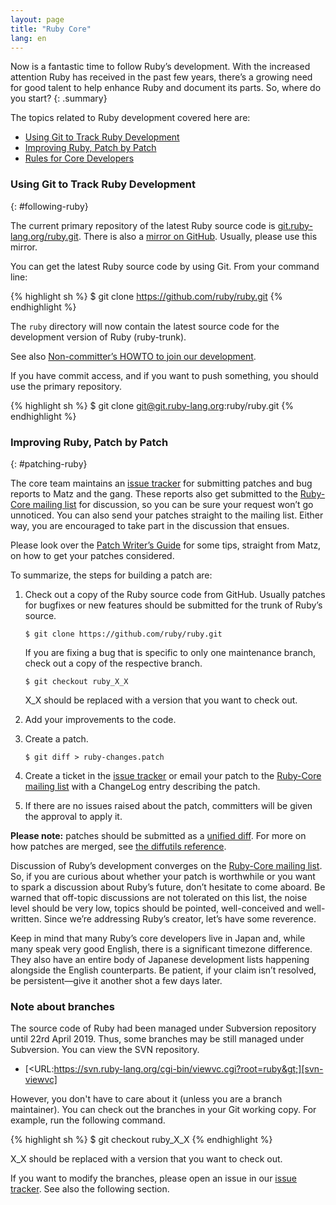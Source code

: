 ```yaml
---
layout: page
title: "Ruby Core"
lang: en
---
```


Now is a fantastic time to follow Ruby’s development. With the increased
attention Ruby has received in the past few years, there’s a growing need
for good talent to help enhance Ruby and document its parts.
So, where do you start?
{: .summary}

The topics related to Ruby development covered here are:

* [Using Git to Track Ruby Development](#following-ruby)
* [Improving Ruby, Patch by Patch](#patching-ruby)
* [Rules for Core Developers](#coding-standards)

### Using Git to Track Ruby Development
{: #following-ruby}

The current primary repository of the latest Ruby source code is
[git.ruby-lang.org/ruby.git][gitrlo].
There is also a [mirror on GitHub][7].  Usually, please use this mirror.

You can get the latest Ruby source code by using Git.
From your command line:

{% highlight sh %}
$ git clone https://github.com/ruby/ruby.git
{% endhighlight %}

The `ruby` directory will now contain the latest source code
for the development version of Ruby (ruby-trunk).

See also [Non-committer’s HOWTO to join our development][noncommitterhowto].

If you have commit access, and if you want to push something,
you should use the primary repository.

{% highlight sh %}
$ git clone git@git.ruby-lang.org:ruby/ruby.git
{% endhighlight %}

### Improving Ruby, Patch by Patch
{: #patching-ruby}

The core team maintains an [issue tracker][10] for submitting patches and
bug reports to Matz and the gang. These reports also get submitted to
the [Ruby-Core mailing list][mailing-lists] for discussion,
so you can be sure your request won’t go unnoticed. You can
also send your patches straight to the mailing list. Either way, you are
encouraged to take part in the discussion that ensues.

Please look over the [Patch Writer’s Guide][writing-patches] for some tips,
straight from Matz, on how to get your patches considered.

To summarize, the steps for building a patch are:

1.  Check out a copy of the Ruby source code from GitHub.
    Usually patches for bugfixes or new features should be submitted
    for the trunk of Ruby’s source.

        $ git clone https://github.com/ruby/ruby.git

    If you are fixing a bug that is specific to only one maintenance branch,
    check out a copy of the respective branch.

        $ git checkout ruby_X_X

    X_X should be replaced with a version that you want to check out.

2.  Add your improvements to the code.

3.  Create a patch.

        $ git diff > ruby-changes.patch

4.  Create a ticket in the [issue tracker][10] or email your patch to
    the [Ruby-Core mailing list][mailing-lists] with a ChangeLog entry
    describing the patch.

5.  If there are no issues raised about the patch, committers will be
    given the approval to apply it.

**Please note:** patches should be submitted as a [unified diff][12].
For more on how patches are merged, see [the diffutils reference][13].

Discussion of Ruby’s development converges on the
[Ruby-Core mailing list][mailing-lists]. So, if you are curious
about whether your patch is worthwhile or you want to spark a discussion
about Ruby’s future, don’t hesitate to come aboard. Be warned that
off-topic discussions are not tolerated on this list, the noise level
should be very low, topics should be pointed, well-conceived and
well-written. Since we’re addressing Ruby’s creator, let’s have some
reverence.

Keep in mind that many Ruby’s core developers live in Japan and, while many
speak very good English, there is a significant timezone difference.
They also have an entire body of Japanese development lists happening
alongside the English counterparts. Be patient, if your claim isn’t
resolved, be persistent—give it another shot a few days later.


### Note about branches

The source code of Ruby had been managed under Subversion repository until 22rd April 2019.
Thus, some branches may be still managed under Subversion.
You can view the SVN repository.

* [&lt;URL:https://svn.ruby-lang.org/cgi-bin/viewvc.cgi?root=ruby&gt;][svn-viewvc]

However, you don't have to care about it (unless you are a branch maintainer).
You can check out the branches in your Git working copy.
For example, run the following command.

{% highlight sh %}
$ git checkout ruby_X_X
{% endhighlight %}

X_X should be replaced with a version that you want to check out.

If you want to modify the branches, please open an issue in our [issue tracker][10].
See also the following section.

[gitrlo]: https://git.ruby-lang.org/ruby.git
[mailing-lists]: /en/community/mailing-lists/
[writing-patches]: /en/community/ruby-core/writing-patches/
[noncommitterhowto]: https://github.com/shyouhei/ruby/wiki/noncommitterhowto
[svn-viewvc]: https://svn.ruby-lang.org/cgi-bin/viewvc.cgi?root=ruby
[7]: https://github.com/ruby/ruby
[10]: https://bugs.ruby-lang.org/
[12]: http://www.gnu.org/software/diffutils/manual/html_node/Unified-Format.html
[13]: http://www.gnu.org/software/diffutils/manual/html_node/Merging-with-patch.html#Merging%20with%20patch
